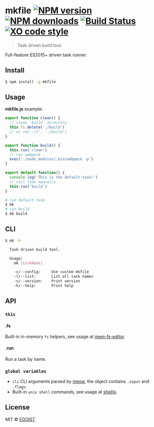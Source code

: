# mkfile [![NPM version](https://img.shields.io/npm/v/mkfile.svg)](https://npmjs.com/package/mkfile) [![NPM downloads](https://img.shields.io/npm/dm/mkfile.svg)](https://npmjs.com/package/mkfile) [![Build Status](https://img.shields.io/circleci/project/egoist/mkfile/1.0.svg)](https://circleci.com/gh/egoist/mkfile) [![XO code style](https://img.shields.io/badge/code_style-XO-5ed9c7.svg)](https://github.com/sindresorhus/xo)


> Task driven build tool.

Full-feature ES2015+ driven task runner.

## Install

```bash
$ npm install -g mkfile
```

## Usage

**mkfile.js** example:

```js
export function clean() {
  // clean `build` directory
  this.fs.delete('./build')
  // or rm('-rf', './build')
}

export function build() {
  this.run('clean')
  // run webpack
  exec('./node_modules/.bin/webpack -p')
}

export default function() {
  console.log('This is the default task!')
  // call task manually
  this.run('build')
}
```

```bash
# run default task
$ mk
# run build
$ mk build
```

## CLI

```bash
$ mk -h

  Task driven build tool.

  Usage:
    mk [taskName]

    -c/--config:     Use custom mkfile
    -l/--list:       List all task names
    -v/--version:    Print version
    -h/--help:       Print help
```

## API

### `this`

#### .fs

Built-in in-memory `fs` helpers, see usage at [mem-fs-editor](https://github.com/SBoudrias/mem-fs-editor).

#### .run

Run a task by name.

### `global variables`

- `cli` CLI arguments parsed by [meow](https://github.com/sindresorhus/meow), the object contains `.input` and `.flags`.
- Built-in `unix shell` commands, see usage at [shelljs](https://github.com/shelljs/shelljs).

## License

MIT © [EGOIST](https://github.com/egoist)
